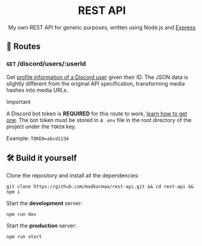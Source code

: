 <h1 align="center">REST API</h1>
<p align="center">My own REST API for generic purposes, written using Node.js and <a href="https://expressjs.com/">Express</a></p>

## 📂 Routes

### `GET` /discord/users/:userId

Get [profile information of a Discord user](https://discord.com/developers/docs/resources/user#get-user) given their ID. The JSON data is slightly different from the original API specification, transforming media hashes into media URLs.

> [!IMPORTANT]
>
> A Discord bot token is **REQUIRED** for this route to work, [learn how to get one](https://discordjs.guide/preparations/setting-up-a-bot-application.html#creating-your-bot). The bot token must be stored in a `.env` file in the root directory of the project under the `TOKEN` key.
>
> Example: `TOKEN=abcd1234`

## 🛠️ Build it yourself

Clone the repository and install all the dependencies:

```
git clone https://github.com/madkarmaa/rest-api.git && cd rest-api && npm i
```

Start the **development** server:

```
npm run dev
```

Start the **production** server:

```
npm run start
```
